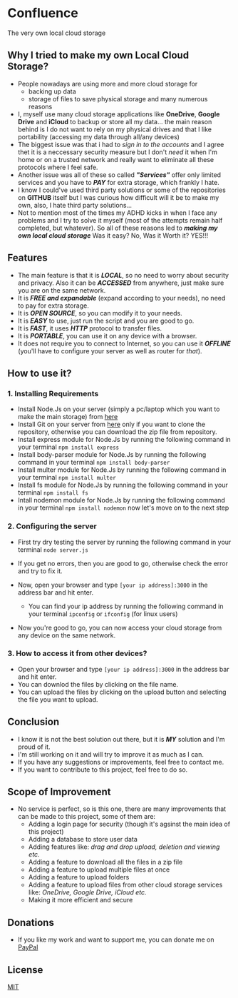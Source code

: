 # Confluence
The very own local cloud storage

## Why I tried to make my own Local Cloud Storage?

- People nowadays are using more and more cloud storage for
    - backing up data
    - storage of files to save physical storage
    and many numerous reasons
- I, myself use many cloud storage applications like **OneDrive**, **Google Drive** and **iCloud** to backup or store all my data... the main reason behind is I do not want to rely on my physical drives and that I like portability (accessing my data through all/any devices)
- The biggest issue was that i had to *sign in to the accounts* and I agree thet it is a neccessary security measure but I don't *need* it when I'm home or on a trusted network and really want to eliminate all these protocols where I feel safe.
- Another issue was all of these so called ***"Services"*** offer only limited services and you have to ***PAY*** for extra storage, which frankly I hate.
- I know I could've used third party solutions or some of the repositories on **GITHUB** itself but I was curious how difficult will it be to make my own, also, I hate third party solutions...
- Not to mention most of the times my ADHD kicks in when I face any problems and I try to solve it myself (most of the attempts remain half completed, but whatever).
So all of these reasons led to ***making my own local cloud storage***
Was it easy? No, Was it Worth it? YES!!!

## Features

- The main feature is that it is ***LOCAL***, so no need to worry about security and privacy. Also it can be ***ACCESSED*** from anywhere, just make sure you are on the same network.
- It is ***FREE and expandable*** (expand according to your needs), no need to pay for extra storage.
- It is ***OPEN SOURCE***, so you can modify it to your needs.
- It is ***EASY*** to use, just run the script and you are good to go.
- It is ***FAST***, it uses ***HTTP*** protocol to transfer files.
- It is ***PORTABLE***, you can use it on any device with a browser.
- It does not require you to connect to Internet, so you can use it ***OFFLINE*** (you'll have to configure your server as well as router for *that*).

## How to use it?

### 1. Installing Requirements
- Install Node.Js on your server (simply a pc/laptop which you want to make the main storage) from [here](https://nodejs.org/en/download/)
- Install Git on your server from [here](https://git-scm.com/downloads) only if you want to clone the repository, otherwise you can download the zip file from  repository.
- Install express module for Node.Js by running the following command in your terminal
```npm install express```
- Install body-parser module for Node.Js by running the following command in your terminal
```npm install body-parser```
- Install multer module for Node.Js by running the following command in your terminal
```npm install multer```
- Install fs module for Node.Js by running the following command in your terminal
```npm install fs```
- Intall nodemon module for Node.Js by running the following command in your terminal
```npm install nodemon```
now let's move on to the next step
### 2. Configuring the server
- First try dry testing the server by running the following command in your terminal
```node server.js```
- If you get no errors, then you are good to go, otherwise check the error and try to fix it.
- Now, open your browser and type ```[your ip address]:3000``` in the address bar and hit enter.
    - You can find your ip address by running the following command in your terminal
    ```ipconfig``` or ```ifconfig``` (for linux users)

- Now you're good to go, you can now access your cloud storage from any device on the same network.
### 3. How to access it from other devices?
- Open your browser and type ```[your ip address]:3000``` in the address bar and hit enter.
- You can downlod the files by clicking on the file name.
- You can upload the files by clicking on the upload button and selecting the file you want to upload.
## Conclusion
- I know it is not the best solution out there, but it is ***MY*** solution and I'm proud of it.
- I'm still working on it and will try to improve it as much as I can.
- If you have any suggestions or improvements, feel free to contact me.
- If you want to contribute to this project, feel free to do so.

## Scope of Improvement
- No service is perfect, so is this one, there are many improvements that can be made to this project, some of them are:
    - Adding a login page for security (though it's agsinst the main idea of this project)
    - Adding a database to store user data
    - Adding features like: *drag and drop upload, deletion and viewing etc.*
    - Adding a feature to download all the files in a zip file
    - Adding a feature to upload multiple files at once
    - Adding a feature to upload folders
    - Adding a feature to upload files from other cloud storage services like: *OneDrive, Google Drive, iCloud etc.*
    - Making it more efficient and secure

## Donations
- If you like my work and want to support me, you can donate me on [PayPal](https://paypal.me/TechPsychotic?country.x=IN&locale.x=en_GB)

## License
[MIT](https://choosealicense.com/licenses/mit/)
